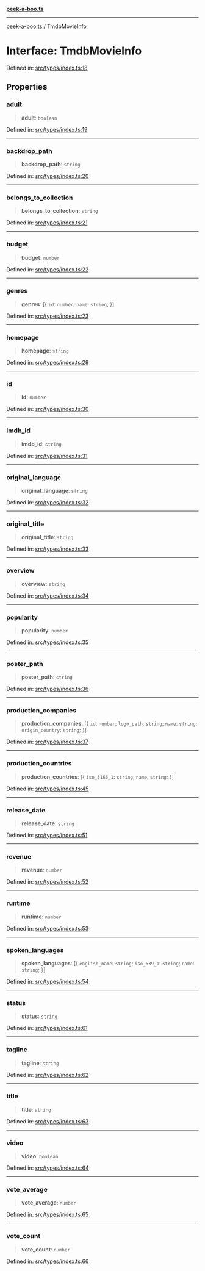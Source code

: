 [**peek-a-boo.ts**](../README.md)

***

[peek-a-boo.ts](../globals.md) / TmdbMovieInfo

# Interface: TmdbMovieInfo

Defined in: [src/types/index.ts:18](https://github.com/WinterSunset95/peek-a-boo.ts/blob/8815e721cff6128fa9f7e41ee6186f9acba0c30f/src/types/index.ts#L18)

## Properties

### adult

> **adult**: `boolean`

Defined in: [src/types/index.ts:19](https://github.com/WinterSunset95/peek-a-boo.ts/blob/8815e721cff6128fa9f7e41ee6186f9acba0c30f/src/types/index.ts#L19)

***

### backdrop\_path

> **backdrop\_path**: `string`

Defined in: [src/types/index.ts:20](https://github.com/WinterSunset95/peek-a-boo.ts/blob/8815e721cff6128fa9f7e41ee6186f9acba0c30f/src/types/index.ts#L20)

***

### belongs\_to\_collection

> **belongs\_to\_collection**: `string`

Defined in: [src/types/index.ts:21](https://github.com/WinterSunset95/peek-a-boo.ts/blob/8815e721cff6128fa9f7e41ee6186f9acba0c30f/src/types/index.ts#L21)

***

### budget

> **budget**: `number`

Defined in: [src/types/index.ts:22](https://github.com/WinterSunset95/peek-a-boo.ts/blob/8815e721cff6128fa9f7e41ee6186f9acba0c30f/src/types/index.ts#L22)

***

### genres

> **genres**: \[\{ `id`: `number`; `name`: `string`; \}\]

Defined in: [src/types/index.ts:23](https://github.com/WinterSunset95/peek-a-boo.ts/blob/8815e721cff6128fa9f7e41ee6186f9acba0c30f/src/types/index.ts#L23)

***

### homepage

> **homepage**: `string`

Defined in: [src/types/index.ts:29](https://github.com/WinterSunset95/peek-a-boo.ts/blob/8815e721cff6128fa9f7e41ee6186f9acba0c30f/src/types/index.ts#L29)

***

### id

> **id**: `number`

Defined in: [src/types/index.ts:30](https://github.com/WinterSunset95/peek-a-boo.ts/blob/8815e721cff6128fa9f7e41ee6186f9acba0c30f/src/types/index.ts#L30)

***

### imdb\_id

> **imdb\_id**: `string`

Defined in: [src/types/index.ts:31](https://github.com/WinterSunset95/peek-a-boo.ts/blob/8815e721cff6128fa9f7e41ee6186f9acba0c30f/src/types/index.ts#L31)

***

### original\_language

> **original\_language**: `string`

Defined in: [src/types/index.ts:32](https://github.com/WinterSunset95/peek-a-boo.ts/blob/8815e721cff6128fa9f7e41ee6186f9acba0c30f/src/types/index.ts#L32)

***

### original\_title

> **original\_title**: `string`

Defined in: [src/types/index.ts:33](https://github.com/WinterSunset95/peek-a-boo.ts/blob/8815e721cff6128fa9f7e41ee6186f9acba0c30f/src/types/index.ts#L33)

***

### overview

> **overview**: `string`

Defined in: [src/types/index.ts:34](https://github.com/WinterSunset95/peek-a-boo.ts/blob/8815e721cff6128fa9f7e41ee6186f9acba0c30f/src/types/index.ts#L34)

***

### popularity

> **popularity**: `number`

Defined in: [src/types/index.ts:35](https://github.com/WinterSunset95/peek-a-boo.ts/blob/8815e721cff6128fa9f7e41ee6186f9acba0c30f/src/types/index.ts#L35)

***

### poster\_path

> **poster\_path**: `string`

Defined in: [src/types/index.ts:36](https://github.com/WinterSunset95/peek-a-boo.ts/blob/8815e721cff6128fa9f7e41ee6186f9acba0c30f/src/types/index.ts#L36)

***

### production\_companies

> **production\_companies**: \[\{ `id`: `number`; `logo_path`: `string`; `name`: `string`; `origin_country`: `string`; \}\]

Defined in: [src/types/index.ts:37](https://github.com/WinterSunset95/peek-a-boo.ts/blob/8815e721cff6128fa9f7e41ee6186f9acba0c30f/src/types/index.ts#L37)

***

### production\_countries

> **production\_countries**: \[\{ `iso_3166_1`: `string`; `name`: `string`; \}\]

Defined in: [src/types/index.ts:45](https://github.com/WinterSunset95/peek-a-boo.ts/blob/8815e721cff6128fa9f7e41ee6186f9acba0c30f/src/types/index.ts#L45)

***

### release\_date

> **release\_date**: `string`

Defined in: [src/types/index.ts:51](https://github.com/WinterSunset95/peek-a-boo.ts/blob/8815e721cff6128fa9f7e41ee6186f9acba0c30f/src/types/index.ts#L51)

***

### revenue

> **revenue**: `number`

Defined in: [src/types/index.ts:52](https://github.com/WinterSunset95/peek-a-boo.ts/blob/8815e721cff6128fa9f7e41ee6186f9acba0c30f/src/types/index.ts#L52)

***

### runtime

> **runtime**: `number`

Defined in: [src/types/index.ts:53](https://github.com/WinterSunset95/peek-a-boo.ts/blob/8815e721cff6128fa9f7e41ee6186f9acba0c30f/src/types/index.ts#L53)

***

### spoken\_languages

> **spoken\_languages**: \[\{ `english_name`: `string`; `iso_639_1`: `string`; `name`: `string`; \}\]

Defined in: [src/types/index.ts:54](https://github.com/WinterSunset95/peek-a-boo.ts/blob/8815e721cff6128fa9f7e41ee6186f9acba0c30f/src/types/index.ts#L54)

***

### status

> **status**: `string`

Defined in: [src/types/index.ts:61](https://github.com/WinterSunset95/peek-a-boo.ts/blob/8815e721cff6128fa9f7e41ee6186f9acba0c30f/src/types/index.ts#L61)

***

### tagline

> **tagline**: `string`

Defined in: [src/types/index.ts:62](https://github.com/WinterSunset95/peek-a-boo.ts/blob/8815e721cff6128fa9f7e41ee6186f9acba0c30f/src/types/index.ts#L62)

***

### title

> **title**: `string`

Defined in: [src/types/index.ts:63](https://github.com/WinterSunset95/peek-a-boo.ts/blob/8815e721cff6128fa9f7e41ee6186f9acba0c30f/src/types/index.ts#L63)

***

### video

> **video**: `boolean`

Defined in: [src/types/index.ts:64](https://github.com/WinterSunset95/peek-a-boo.ts/blob/8815e721cff6128fa9f7e41ee6186f9acba0c30f/src/types/index.ts#L64)

***

### vote\_average

> **vote\_average**: `number`

Defined in: [src/types/index.ts:65](https://github.com/WinterSunset95/peek-a-boo.ts/blob/8815e721cff6128fa9f7e41ee6186f9acba0c30f/src/types/index.ts#L65)

***

### vote\_count

> **vote\_count**: `number`

Defined in: [src/types/index.ts:66](https://github.com/WinterSunset95/peek-a-boo.ts/blob/8815e721cff6128fa9f7e41ee6186f9acba0c30f/src/types/index.ts#L66)
